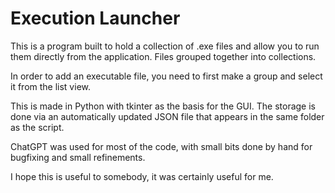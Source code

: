 # Execution Launcher
This is a program built to hold a collection of .exe files and allow you to run them directly from the application. Files grouped together into collections.

In order to add an executable file, you need to first make a group and select it from the list view.

This is made in Python with tkinter as the basis for the GUI. The storage is done via an automatically updated JSON file that appears in the same folder as the script.

ChatGPT was used for most of the code, with small bits done by hand for bugfixing and small refinements.

I hope this is useful to somebody, it was certainly useful for me.

